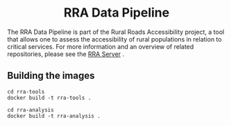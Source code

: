 <h1 align="center">RRA Data Pipeline</h1>

The RRA Data Pipeline is part of the Rural Roads Accessibility project, a tool that allows one to assess the accessibility of rural populations in relation to critical services. For more information and an overview of related repositories, please see the [RRA Server](https://github.com/WorldBank-Transport/Rural-Road-Accessibility) .

## Building the images

```
cd rra-tools
docker build -t rra-tools .
```

```
cd rra-analysis
docker build -t rra-analysis .
```

